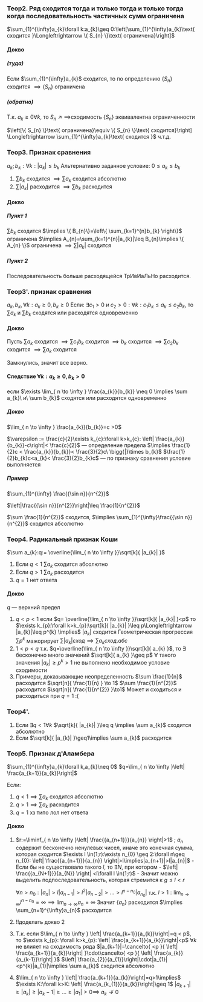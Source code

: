 ### Теор2. Ряд сходится тогда и только тогда и только тогда когда последовательность частичных сумм ограничена

$\sum_{1}^{\infty}a_{k}\forall k:a_{k}\geq 0:\left[\sum_{1}^{\infty}a_{k}\text{ сходится }\Longleftrightarrow \{ S_{n} \}\text{ ограничена}\right]$

#### Докво 
##### (туда)

Если $\sum_{1}^{\infty}a_{k}$ сходится, то по определению $\{ S_{n} \}$ сходится $\implies \{ S_{n} \}$ ограничена

##### (обратно)

Т.к. $a_{k}\geq 0 \forall k$, то $S_{n}\nearrow\implies$сходимость $\{ S_{n} \}$ эквивалентна ограниченности

$\left[\{ S_{n} \}\text{ ограничена}\equiv \{ S_{n} \}\text{ сходится}\right] \Longleftrightarrow \sum_{1}^{\infty}a_{k}\text{ сходится }$
ч.т.д.
### Теор3. Признак сравнения

$a_{k};b_{k}:\forall k:|a_{k}|\leq b_{k}$ 
Альтернативно заданное условие: $0\leq a_{k} \leq b_{k}$

1. $\sum b_{k}$ сходится $\implies \sum a_{k}$ сходится абсолютно
2. $\sum |a_{k}|$ расходится $\implies \sum b_{k}$ расходится

#### Докво 
##### Пункт 1

 $\sum b_{k}$ сходится $\implies \{ B_{n}\}=\left\{  \sum_{k=1}^{n}b_{k}  \right\}$ ограничена $\implies A_{n}=\sum_{k=1}^{n}|a_{k}|\leq B_{n}\implies \{ A_{n} \}$ ограничена $\implies\sum |a_{k}|$ сходится 

##### Пункт 2
Последовательность больше расходящейся ТрИвИаЛьНо расходится. 
### Теор3'. признак сравнения

$a_{k},b_{k},\forall k:a_{k}\geq 0,b_{k} \geq0$
Если: $\exists c_{1}>0\ и\ c_{2}>0:\forall k:c_{1}b_{k}\leq a_{k}\leq c_{2}b_{k}$, то $\sum a_{k}$ и $\sum b_{k}$ сходятся или расходятся одновременно

#### Докво

Пусть $\sum a_{k}$ сходится $\implies \sum c_{1}b_{k}$ сходится $\implies b_{k}$ сходится $\implies \sum c_{2}b_{k}$ сходится $\implies \sum a_{k}$ сходится

Замкнулись, значит все верно.
#### Следствие $\forall k:a_{k}\geq 0,b_{k}>0$

если $\exists \lim_{ n \to \infty } \frac{a_{k}}{b_{k}} \neq 0 \implies \sum a_{k}\ и\ \sum b_{k}$ сходятся или расходятся одновременно

##### Докво

$\lim_{ n \to \infty } \frac{a_{k}}{b_{k}}=c >0$

$\varepsilon := \frac{c}{2}\exists k_{c}:\forall k>k_{c}: \left| \frac{a_{k}}{b_{k}}-c\right|< \frac{c}{2}$ — определение предела
$\implies \frac{1}{2}c < \frac{a_{k}}{b_{k}}< \frac{3}{2}c\ \bigg{|}\times b_{k}$
$\frac{1}{2}b_{k}c<a_{k}< \frac{3}{2}b_{k}c$ — по признаку сравнения условие выполняется
##### Пример

$\sum_{1}^{\infty} \frac{{\sin n}}{n^{2}}$

$\left|\frac{{\sin n}}{n^{2}}\right|\leq \frac{1}{n^{2}}$

$\sum \frac{1}{n^{2}}$ сходится, $\implies \sum_{1}^{\infty}\frac{{\sin n}}{n^{2}}$ сходится абсолютно

### Теор4. Радикальный признак Коши

$\sum a_{k}:q:= \overline{\lim_{ n \to \infty }}\sqrt[k]{ |a_{k}| }$

1. Если $q < 1$
   $\sum a_{k}$ сходится абсолютно
2. Если $q > 1$
   $\sum a_{k}$ расходится
3. $q=1$ нет ответа
   
#### Докво

$q$ — верхний предел

1. $q <p<1$ 
   если $q= \overline{\lim_{ n \to \infty }}\sqrt[k]{ |a_{k}| }<p$
   то $\exists k_{p}:\forall k>k_{p}:\sqrt[k]{ |a_{k}| }\leq p\Longleftrightarrow |a_{k}|\leq p^{k} \implies$ $|a_{k}|$ сходится
   Геометрическая прогрессия $\sum p^{k}$ мажорирует
   $\sum |a_{k}|сход\implies \sum a_{k}сход.абс$
2. $1 < p <q$
   т.к. $q=\overline{\lim_{ n \to \infty }}\sqrt[k]{ a_{k} }$, то $\exists$ бесконечно много значений $\sqrt[k]{ a_{k} }\geq p$ $\forall$ такого значения $|a_{k}|\geq p^{k}>1$ не выполнено необходимое условие сходимости
3. Примеры, доказывающие неопределенность
   $\sum \frac{1}{n}$ расходится $\sqrt[n]{ \frac{1}{n} } \to 1$
   $\sum \frac{1}{n^{2}}$ расходится $\sqrt[n]{ \frac{1}{n^{2}} }\to1$
   Может и сходиться и расходиться при $q=1$ :(
   
### Теор4'.

1. Если $\exists q<1\forall k$
   $\sqrt[k]{ |a_{k}| }\leq q \implies \sum a_{k}$ сходится абсолютно
2. Если $\sqrt[k]{ |a_{k}| }\geq1\implies \sum a_{k}$ расходится

### Теор5. Признак д'Аламбера

$\sum_{1}^{\infty}a_{k}\forall k,a_{k}\neq 0$
$q=\lim_{ n \to \infty }\left| \frac{a_{k+1}}{a_{k}}\right|$

Если:
1. $q<1\implies \sum a_{k}$ сходится абсолютно
2. $q > 1\implies \sum a_{k}$ расходится
3. $q=1$ хз типо лол нет ответа

#### Докво

1. $r:=\liminf_{ n \to \infty }\left| \frac{{a_{n+1}}}{a_{n}} \right|>1$ ; $a_{n}$ содержит бесконечно ненулевых чисел, иначе это конечная сумма, которая сходится
   $\exists l \in(1;r):\exists n_{0} \geq 2:\forall n\geq n_{0}: \left| \frac{{a_{n+1}}}{a_{n}} \right|>l\implies|a_{n+1}|>l|a_{n}|$ 
	   - Если бы не существовало такого $l$, то  $\exists N$, при котором
	   - $\left| \frac{{a_{N+1}}}{a_{N}} \right| <l\forall l \in(1;r)$
	   - Значит можно выделить подпоследовательность, которая стремится к $g\leq l< r$
	 
	$\forall n > n_{0}:|a_{n}|>l|a_{n-1}|>l^{2}|a_{n-2}|>\dots>l^{n-n_{0}}|a_{n_{0}}|$
	т.к. $l>1:\lim_{ n \to \infty }l^{n-n_{0}}=\infty\implies\lim_{ n \to \infty }a_{n}=\infty$ 
	Значит $\{ a_{n} \}$ расходится $\implies \sum_{n=1}^{\infty}a_{n}$ расходится
1. !!доделать докво 2
2. Т.к. если $\lim_{ n \to \infty } \left| \frac{a_{k+1}}{a_{k}}\right|=q < p$, то
   $\exists k_{p}: \forall k>k_{p}: \left| \frac{a_{k+1}}{a_{k}}\right|<p$
   $\forall k$ не влияет на сходимость ряда
   $|a_{k+1}|=\cancelto{  <p }{ \left| \frac{a_{k+1}}{a_{k}}\right| }\cdot\cancelto{ <p }{ \left| \frac{a_{k}}{a_{k-1}}\right| }$
   $\left| \frac{a_{2}}{a_{1}}\right|\cdot|a_{1}|<p^{k}|a_{1}|\implies \sum a_{k}$ сходится абсолютно
3. $\lim_{ n \to \infty } \left| \frac{a_{k+1}}{a_{k}}\right|=q>1\implies$
   $\exists K:\forall k>K: \left| \frac{a_{k_{1}}}{a_{k}}\right|\geq 1$
   $|a_{k+1}|\geq{|a_{k}|}\geq|a_{k}-1|\geq \dots \geq|a_{1}|>0\implies$
   $a_{k} \not\to 0$
   